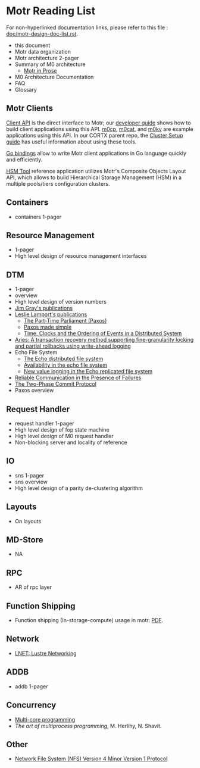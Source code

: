 Motr Reading List
=================

For non-hyperlinked documentation links, please refer to this file : [doc/motr-design-doc-list.rst](motr-design-doc-list.rst).

* this document
* Motr data organization
* Motr architecture 2-pager
* Summary of M0 architecture
   * [Motr in Prose](motr-in-prose.md)
* M0 Architecture Documentation
* FAQ
* Glossary

Motr Clients
------------
[Client API](../motr/client.h) is the direct interface to Motr; our [developer guide](motr-developer-guide.md) shows how to build client applications using this API.  [m0cp](../motr/st/utils/copy.c), [m0cat](../motr/st/utils/cat.c), and [m0kv](../motr/m0kv) are example applications using this API.  In our CORTX parent repo, the [Cluster Setup guide](https://github.com/Seagate/cortx/blob/main/doc/Cluster_Setup.md) has useful information about using these tools.

[Go bindings](../bindings/go) allow to write Motr client applications in Go language quickly and efficiently.

[HSM Tool](../hsm) reference application utilizes Motr's Composite Objects Layout API, which allows to build Hierarchical Storage Management (HSM) in a multiple pools/tiers configuration clusters.

Containers
----------

* containers 1-pager

Resource Management
-------------------

* 1-pager
* High level design of resource management interfaces

DTM
---

* 1-pager
* overview
* High level design of version numbers
* [Jim Gray's publications](http://research.microsoft.com/en-us/um/people/gray/)
* [Leslie Lamport's publications](http://research.microsoft.com/en-us/um/people/lamport/pubs/pubs.html)
    - [The Part-Time Parliament (Paxos)](http://research.microsoft.com/en-us/um/people/lamport/pubs/pubs.html#lamport-paxos)
    - [Paxos made simple](http://research.microsoft.com/en-us/um/people/lamport/pubs/pubs.html#paxos-simple)
    - [Time, Clocks and the Ordering of Events in a Distributed System](http://research.microsoft.com/en-us/um/people/lamport/pubs/pubs.html#time-clocks)
* [Aries: A transaction recovery method supporting fine-granularity locking and partial rollbacks using write-ahead logging](http://citeseerx.ist.psu.edu/viewdoc/summary?doi=10.1.1.109.2480)
* Echo File System
    - [The Echo distributed file system](http://www.hpl.hp.com/techreports/Compaq-DEC/SRC-RR-111.html)
    - [Availability in the echo file system](http://www.hpl.hp.com/techreports/Compaq-DEC/SRC-RR-112.html)
    - [New value logging in the Echo replicated file system](http://www.hpl.hp.com/techreports/Compaq-DEC/SRC-RR-104.html)
* [Reliable Communication in the Presence of Failures](http://ksuseer1.ist.psu.edu/viewdoc/summary?doi=10.1.1.106.6258)
* [The Two-Phase Commit Protocol](http://ei.cs.vt.edu/~cs5204/sp99/distributedDBMS/duckett/tpcp.html)
* Paxos overview

Request Handler
---------------

* request handler 1-pager
* High level design of fop state machine
* High level design of M0 request handler
* Non-blocking server and locality of reference

IO
--

* sns 1-pager
* sns overview
* High level design of a parity de-clustering algorithm

Layouts
-------

* On layouts

MD-Store
--------

* NA

RPC
---

* AR of rpc layer

Function Shipping
---

* Function shipping (In-storage-compute) usage in motr: [PDF](PDF/motr_function_shipping.pdf).


Network
-------

* [LNET: Lustre Networking](https://wiki.lustre.org/Lustre_Networking_(LNET)_Overview)


ADDB
----

* addb 1-pager

Concurrency
-----------

* [Multi-core programming](http://www.cl.cam.ac.uk/~mgk25/u../teaching/1112/R204/slides-tharris.pdf)
* _The art of multiprocess programming_, M. Herlihy, N. Shavit.

Other
-----

* [Network File System (NFS) Version 4 Minor Version 1 Protocol](http://tools.ietf.org/html/rfc5661)
